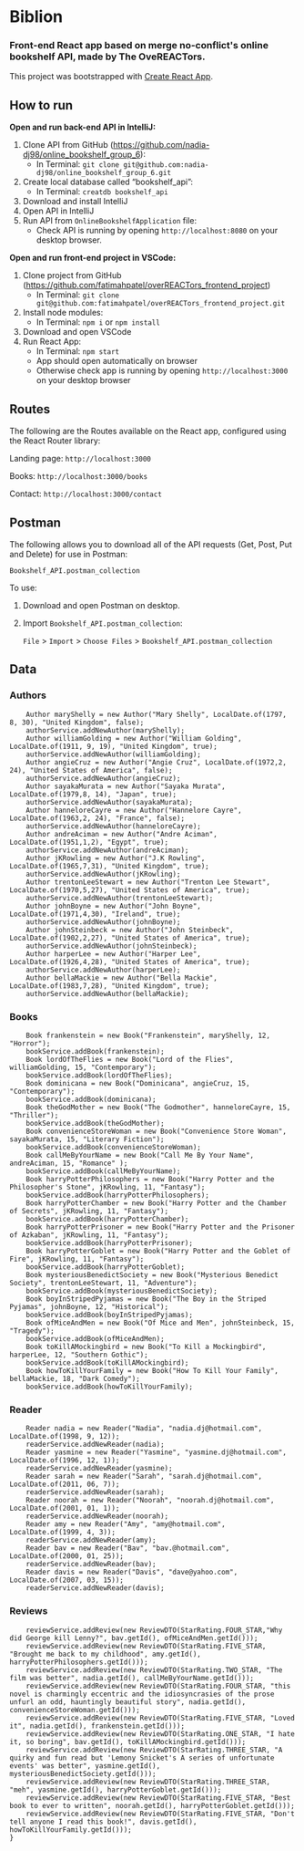 # Biblion

<h3>Front-end React app based on merge no-conflict's online bookshelf API, made by The OveREACTors.</h3>

This project was bootstrapped with [Create React App](https://github.com/facebook/create-react-app).

## How to run

**Open and run back-end API in IntelliJ:**

  1.	Clone API from GitHub (https://github.com/nadia-dj98/online_bookshelf_group_6):
        - In Terminal: `git clone git@github.com:nadia-dj98/online_bookshelf_group_6.git`
  3.	Create local database called “bookshelf_api”: 
         -	In Terminal: `creatdb bookshelf_api`
  4.	Download and install IntelliJ
  5.	Open API in IntelliJ
  6.	Run API from `OnlineBookshelfApplication` file:
        -	Check API is running by opening `http://localhost:8080` on your desktop browser.
       
**Open and run front-end project in VSCode:** 

  1.	Clone project from GitHub (https://github.com/fatimahpatel/overREACTors_frontend_project)
        - In Terminal: `git clone git@github.com:fatimahpatel/overREACTors_frontend_project.git`
  3.	Install node modules: 
        -	In Terminal: `npm i` or `npm install`
  4.	Download and open VSCode
  5.	Run React App:
        -	In Terminal: `npm start`
        -	App should open automatically on browser
        -	Otherwise check app is running by opening `http://localhost:3000` on your desktop browser

## Routes

The following are the Routes available on the React app, configured using the React Router library:

Landing page: `http://localhost:3000`

Books: `http://localhost:3000/books`

Contact: `http://localhost:3000/contact`

## Postman 

The following allows you to download all of the API requests (Get, Post, Put and Delete) for use in Postman:

`Bookshelf_API.postman_collection`

To use:

1. Download and open Postman on desktop.
2. Import `Bookshelf_API.postman_collection`: 

    `File` > `Import` > `Choose Files` > `Bookshelf_API.postman_collection`


## Data 

<h3>Authors</h3>

        Author maryShelly = new Author("Mary Shelly", LocalDate.of(1797, 8, 30), "United Kingdom", false);
        authorService.addNewAuthor(maryShelly);
        Author williamGolding = new Author("William Golding", LocalDate.of(1911, 9, 19), "United Kingdom", true);
        authorService.addNewAuthor(williamGolding);
        Author angieCruz = new Author("Angie Cruz", LocalDate.of(1972,2, 24), "United States of America", false);
        authorService.addNewAuthor(angieCruz);
        Author sayakaMurata = new Author("Sayaka Murata", LocalDate.of(1979,8, 14), "Japan", true);
        authorService.addNewAuthor(sayakaMurata);
        Author hanneloreCayre = new Author("Hannelore Cayre", LocalDate.of(1963,2, 24), "France", false);
        authorService.addNewAuthor(hanneloreCayre);
        Author andreAciman = new Author("Andre Aciman", LocalDate.of(1951,1,2), "Egypt", true);
        authorService.addNewAuthor(andreAciman);
        Author jKRowling = new Author("J.K Rowling", LocalDate.of(1965,7,31), "United Kingdom", true);
        authorService.addNewAuthor(jKRowling);
        Author trentonLeeStewart = new Author("Trenton Lee Stewart", LocalDate.of(1970,5,27), "United States of America", true);
        authorService.addNewAuthor(trentonLeeStewart);
        Author johnBoyne = new Author("John Boyne", LocalDate.of(1971,4,30), "Ireland", true);
        authorService.addNewAuthor(johnBoyne);
        Author johnSteinbeck = new Author("John Steinbeck", LocalDate.of(1902,2,27), "United States of America", true);
        authorService.addNewAuthor(johnSteinbeck);
        Author harperLee = new Author("Harper Lee", LocalDate.of(1926,4,28), "United States of America", true);
        authorService.addNewAuthor(harperLee);
        Author bellaMackie = new Author("Bella Mackie", LocalDate.of(1983,7,28), "United Kingdom", true);
        authorService.addNewAuthor(bellaMackie);

<h3>Books</h3>

        Book frankenstein = new Book("Frankenstein", maryShelly, 12, "Horror");
        bookService.addBook(frankenstein);
        Book lordOfTheFlies = new Book("Lord of the Flies", williamGolding, 15, "Contemporary");
        bookService.addBook(lordOfTheFlies);
        Book dominicana = new Book("Dominicana", angieCruz, 15, "Contemporary");
        bookService.addBook(dominicana);
        Book theGodMother = new Book("The Godmother", hanneloreCayre, 15, "Thriller");
        bookService.addBook(theGodMother);
        Book convenienceStoreWoman = new Book("Convenience Store Woman", sayakaMurata, 15, "Literary Fiction");
        bookService.addBook(convenienceStoreWoman);
        Book callMeByYourName = new Book("Call Me By Your Name", andreAciman, 15, "Romance" );
        bookService.addBook(callMeByYourName);
        Book harryPotterPhilosophers = new Book("Harry Potter and the Philosopher's Stone", jKRowling, 11, "Fantasy");
        bookService.addBook(harryPotterPhilosophers);
        Book harryPotterChamber = new Book("Harry Potter and the Chamber of Secrets", jKRowling, 11, "Fantasy");
        bookService.addBook(harryPotterChamber);
        Book harryPotterPrisoner = new Book("Harry Potter and the Prisoner of Azkaban", jKRowling, 11, "Fantasy");
        bookService.addBook(harryPotterPrisoner);
        Book harryPotterGoblet = new Book("Harry Potter and the Goblet of Fire", jKRowling, 11, "Fantasy");
        bookService.addBook(harryPotterGoblet);
        Book mysteriousBenedictSociety = new Book("Mysterious Benedict Society", trentonLeeStewart, 11, "Adventure");
        bookService.addBook(mysteriousBenedictSociety);
        Book boyInStripedPyjamas = new Book("The Boy in the Striped Pyjamas", johnBoyne, 12, "Historical");
        bookService.addBook(boyInStripedPyjamas);
        Book ofMiceAndMen = new Book("Of Mice and Men", johnSteinbeck, 15, "Tragedy");
        bookService.addBook(ofMiceAndMen);
        Book toKillAMockingbird = new Book("To Kill a Mockingbird", harperLee, 12, "Southern Gothic");
        bookService.addBook(toKillAMockingbird);
        Book howToKillYourFamily = new Book("How To Kill Your Family", bellaMackie, 18, "Dark Comedy");
        bookService.addBook(howToKillYourFamily);

<h3>Reader</h3>

        Reader nadia = new Reader("Nadia", "nadia.dj@hotmail.com", LocalDate.of(1998, 9, 12));
        readerService.addNewReader(nadia);
        Reader yasmine = new Reader("Yasmine", "yasmine.dj@hotmail.com", LocalDate.of(1996, 12, 1));
        readerService.addNewReader(yasmine);
        Reader sarah = new Reader("Sarah", "sarah.dj@hotmail.com", LocalDate.of(2011, 06, 7));
        readerService.addNewReader(sarah);
        Reader noorah = new Reader("Noorah", "noorah.dj@hotmail.com", LocalDate.of(2001, 01, 1));
        readerService.addNewReader(noorah);
        Reader amy = new Reader("Amy", "amy@hotmail.com", LocalDate.of(1999, 4, 3));
        readerService.addNewReader(amy);
        Reader bav = new Reader("Bav", "bav.@hotmail.com", LocalDate.of(2000, 01, 25));
        readerService.addNewReader(bav);
        Reader davis = new Reader("Davis", "dave@yahoo.com", LocalDate.of(2007, 03, 15));
        readerService.addNewReader(davis);
        
<h3>Reviews</h3>

        reviewService.addReview(new ReviewDTO(StarRating.FOUR_STAR,"Why did George kill Lenny?", bav.getId(), ofMiceAndMen.getId()));
        reviewService.addReview(new ReviewDTO(StarRating.FIVE_STAR, "Brought me back to my childhood", amy.getId(), harryPotterPhilosophers.getId()));
        reviewService.addReview(new ReviewDTO(StarRating.TWO_STAR, "The film was better", nadia.getId(), callMeByYourName.getId()));
        reviewService.addReview(new ReviewDTO(StarRating.FOUR_STAR, "this novel is charmingly eccentric and the idiosyncrasies of the prose unfurl an odd, hauntingly beautiful story", nadia.getId(), convenienceStoreWoman.getId()));
        reviewService.addReview(new ReviewDTO(StarRating.FIVE_STAR, "Loved it", nadia.getId(), frankenstein.getId()));
        reviewService.addReview(new ReviewDTO(StarRating.ONE_STAR, "I hate it, so boring", bav.getId(), toKillAMockingbird.getId()));
        reviewService.addReview(new ReviewDTO(StarRating.THREE_STAR, "A quirky and fun read but 'Lemony Snicket's A series of unfortunate events' was better", yasmine.getId(), mysteriousBenedictSociety.getId()));
        reviewService.addReview(new ReviewDTO(StarRating.THREE_STAR, "meh", yasmine.getId(), harryPotterGoblet.getId()));
        reviewService.addReview(new ReviewDTO(StarRating.FIVE_STAR, "Best book to ever to written", noorah.getId(), harryPotterGoblet.getId()));
        reviewService.addReview(new ReviewDTO(StarRating.FIVE_STAR, "Don't tell anyone I read this book!", davis.getId(), howToKillYourFamily.getId()));
    }
